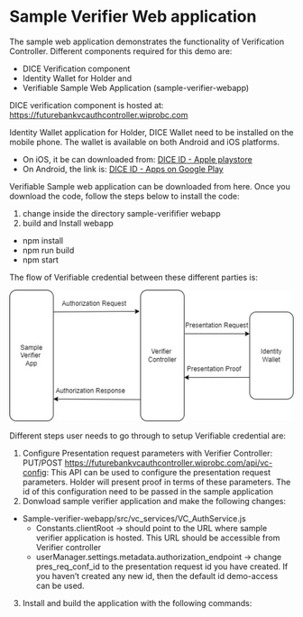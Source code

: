 # Sample Verifier Web application

The sample web application demonstrates the functionality of Verification Controller. Different components required for this demo are:<br> 
- DICE Verification component <br>
- Identity Wallet for Holder and <br>
- Verifiable Sample Web Application  (sample-verifier-webapp) <br>

DICE verification component is hosted at: https://futurebankvcauthcontroller.wiprobc.com

Identity Wallet application for Holder, DICE Wallet need to be installed on the mobile phone. The wallet is available on both Android and iOS platforms. 
 - On iOS, it be can downloaded from: [DICE ID - Apple playstore](https://apps.apple.com/in/app/dice-id/id1624858853)
 - On Android, the link is: [DICE ID - Apps on Google Play](https://play.google.com/store/apps/details?id=com.diwallet1)

Verifiable Sample web application can be downloaded from here. Once you download the code, follow the steps below to install the code:
1. change inside the directory sample-verififier webapp
2. build and Install webapp 
  - npm install <br>
  - npm run build <br>
  - npm start <br>
  
The flow of Verifiable credential between these different parties is:<br>

![Flow between different parties](diagrams/flow_vc_auth.jpg)


Different steps user needs to go through to setup Verifiable credential are: <br>
1.	Configure Presentation request parameters with Verifier Controller:
PUT/POST https://futurebankvcauthcontroller.wiprobc.com/api/vc-config: This API can be used to configure the presentation request parameters. Holder will present proof in terms of these parameters. The id of this configuration need to be passed in the sample application
2.	Donwload sample verifier application and make the following changes:
   - Sample-verifier-webapp/src/vc_services/VC_AuthService.js 
      - Constants.clientRoot -> should point to the URL where sample verifier application is hosted. This URL should be accessible from Verifier controller 
      - userManager.settings.metadata.authorization_endpoint -> change pres_req_conf_id to the presentation request id you have created. If you haven’t created any new id, then the default id demo-access can be used.
3.	Install and build the application with the following commands:

